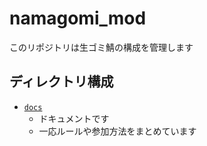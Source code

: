 # namagomi_mod

このリポジトリは生ゴミ鯖の構成を管理します

## ディレクトリ構成

- [`docs`](./docs/)
    - ドキュメントです
    - 一応ルールや参加方法をまとめています

